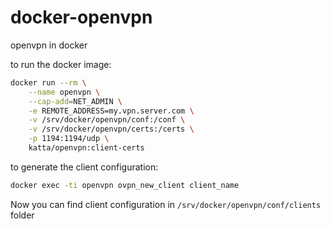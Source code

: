 # docker-openvpn
openvpn in docker

to run the docker image:

```bash
docker run --rm \
    --name openvpn \
    --cap-add=NET_ADMIN \
    -e REMOTE_ADDRESS=my.vpn.server.com \
    -v /srv/docker/openvpn/conf:/conf \
    -v /srv/docker/openvpn/certs:/certs \
    -p 1194:1194/udp \
    katta/openvpn:client-certs
```

to generate the client configuration:

```bash
docker exec -ti openvpn ovpn_new_client client_name
```

Now you can find client configuration in `/srv/docker/openvpn/conf/clients` folder
